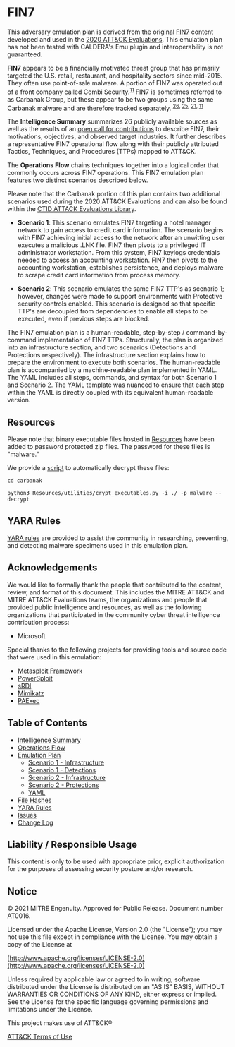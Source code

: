 # FIN7

This adversary emulation plan is derived from the original [FIN7](https://attack.mitre.org/groups/G0046/) content developed and used in the [2020 ATT&CK Evaluations](https://attackevals.mitre-engenuity.org/carbanak-fin7/). This emulation plan has not been tested with CALDERA's Emu plugin and interoperability is not guaranteed.

**FIN7** appears to be a financially motivated threat group that has primarily targeted the U.S. retail, restaurant, and hospitality sectors since mid-2015. They often use point-of-sale malware. A portion of FIN7 was operated out of a front company called Combi Security.<sup>[11](https://www.fireeye.com/blog/threat-research/2018/08/fin7-pursuing-an-enigmatic-and-evasive-global-criminal-operation.html)</sup> FIN7 is sometimes referred to as Carbanak Group, but these appear to be two groups using the same Carbanak malware and are therefore tracked separately.
<sup>[26](https://www.fireeye.com/blog/threat-research/2017/03/fin7_spear_phishing.html),
[25](https://www.fireeye.com/blog/threat-research/2017/04/fin7-phishing-lnk.html),
[21](https://www.fireeye.com/blog/threat-research/2017/06/behind-the-carbanak-backdoor.html),
[11](https://www.fireeye.com/blog/threat-research/2018/08/fin7-pursuing-an-enigmatic-and-evasive-global-criminal-operation.html)</sup>

The **Intelligence Summary** summarizes 26 publicly available sources as well as the results of an [open call for contributions](https://medium.com/mitre-attack/announcing-2020s-attack-evaluation-6755650b68c2) to describe FIN7, their motivations, objectives, and observed target industries. It further describes a representative FIN7 operational flow along with their publicly attributed Tactics, Techniques, and Procedures (TTPs) mapped to ATT&CK.

The **Operations Flow** chains techniques together into a logical order that commonly occurs across FIN7 operations. This FIN7 emulation plan features two distinct scenarios described below.

Please note that the Carbanak portion of this plan contains two additional scenarios used during the 2020 ATT&CK Evaluations and can also be found within the [CTID ATTACK Evaluations Library](https://github.com/attackevals/ael).

- **Scenario 1**: This scenario emulates FIN7 targeting a hotel manager network to gain access to credit card information. The scenario begins with FIN7 achieving initial access to the network after an unwitting user executes a malicious .LNK file. FIN7 then pivots to a privileged IT administrator workstation. From this system, FIN7 keylogs credentials needed to access an accounting workstation. FIN7 then pivots to the accounting workstation, establishes persistence, and deploys malware to scrape credit card information from process memory.

- **Scenario 2**: This scenario emulates the same FIN7 TTP's as scenario 1; however, changes were made to support environments with Protective security controls enabled. This scenario is designed so that specific TTP's are decoupled from dependencies to enable all steps to be executed, even if previous steps are blocked.

The FIN7 emulation plan is a human-readable, step-by-step / command-by-command implementation of FIN7 TTPs. Structurally, the plan is organized into an infrastructure section, and two scenarios (Detections and Protections respectively). The infrastructure section explains how to prepare the environment to execute both scenarios. The human-readable plan is accompanied by a machine-readable plan implemented in YAML. The YAML includes all steps, commands, and syntax for both Scenario 1 and Scenario 2. The YAML template was nuanced to ensure that each step within the YAML is directly coupled with its equivalent human-readable version.

## Resources

Please note that binary executable files hosted in [Resources](/Enterprise/fin7/Resources/) have been added to password protected zip files.  The password for these files is "malware."

We provide a [script](/Enterprise/fin7/Resources/utilities/crypt_executables.py) to automatically decrypt these files:

```
cd carbanak

python3 Resources/utilities/crypt_executables.py -i ./ -p malware --decrypt
```

## YARA Rules

[YARA rules](/Enterprise/fin7/yara-rules) are provided to assist the community in researching, preventing, and detecting malware specimens used in this emulation plan.

## Acknowledgements

We would like to formally thank the people that contributed to the content, review, and format of this document. This includes the MITRE ATT&CK and MITRE ATT&CK Evaluations teams, the organizations and people that provided public intelligence and resources, as well as the following organizations that participated in the community cyber threat intelligence contribution process:

- Microsoft

Special thanks to the following projects for providing tools and source code that were used in this emulation:

- [Metasploit Framework](https://github.com/rapid7/metasploit-framework)
- [PowerSploit](https://github.com/PowerShellMafia/PowerSploit)
- [sRDI](https://github.com/monoxgas/sRDI)
- [Mimikatz](https://github.com/gentilkiwi/mimikatz)
- [PAExec](https://www.poweradmin.com/paexec/)

## Table of Contents

- [Intelligence Summary](../Intelligence_Summary.md)
- [Operations Flow](../Operations_Flow.md)
- [Emulation Plan](../Emulation_Plan)
  - [Scenario 1 - Infrastructure](../Emulation_Plan/Scenario_1/Infrastructure.md)
  - [Scenario 1 - Detections](../Emulation_Plan/Scenario_1)
  - [Scenario 2 - Infrastructure](../Emulation_Plan/Scenario_2/Infrastructure.md)
  - [Scenario 2 - Protections](../Emulation_Plan/Scenario_2)
  - [YAML](../Emulation_Plan/yaml)
- [File Hashes](../hashes)
- [YARA Rules](../yara-rules)
- [Issues](https://github.com/attackevals/ael/issues)
- [Change Log](../CHANGE_LOG.md)

## Liability / Responsible Usage

This content is only to be used with appropriate prior, explicit authorization for the purposes of assessing security posture and/or research.

## Notice

© 2021 MITRE Engenuity. Approved for Public Release. Document number AT0016.

Licensed under the Apache License, Version 2.0 (the "License"); you may not use this file except in compliance with the License. You may obtain a copy of the License at

[http://www.apache.org/licenses/LICENSE-2.0](http://www.apache.org/licenses/LICENSE-2.0)

Unless required by applicable law or agreed to in writing, software distributed under the License is distributed on an "AS IS" BASIS, WITHOUT WARRANTIES OR CONDITIONS OF ANY KIND, either express or implied. See the License for the specific language governing permissions and limitations under the License.

This project makes use of ATT&CK®

[ATT&CK Terms of Use](https://attack.mitre.org/resources/terms-of-use/)
